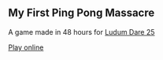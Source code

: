 My First Ping Pong Massacre
---------------------------

A game made in 48 hours for [Ludum Dare 25](http://www.ludumdare.com/compo/)

[Play online](http://ld25.librador.com)
